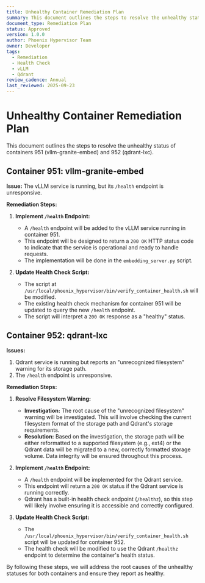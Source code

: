 ```yaml
---
title: Unhealthy Container Remediation Plan
summary: This document outlines the steps to resolve the unhealthy status of containers 951 (vllm-granite-embed) and 952 (qdrant-lxc).
document_type: Remediation Plan
status: Approved
version: 1.0.0
author: Phoenix Hypervisor Team
owner: Developer
tags:
  - Remediation
  - Health Check
  - vLLM
  - Qdrant
review_cadence: Annual
last_reviewed: 2025-09-23
---
```


# Unhealthy Container Remediation Plan

This document outlines the steps to resolve the unhealthy status of containers 951 (vllm-granite-embed) and 952 (qdrant-lxc).

## Container 951: vllm-granite-embed

**Issue:** The vLLM service is running, but its `/health` endpoint is unresponsive.

**Remediation Steps:**

1.  **Implement `/health` Endpoint:**
    *   A `/health` endpoint will be added to the vLLM service running in container 951.
    *   This endpoint will be designed to return a `200 OK` HTTP status code to indicate that the service is operational and ready to handle requests.
    *   The implementation will be done in the `embedding_server.py` script.

2.  **Update Health Check Script:**
    *   The script at `/usr/local/phoenix_hypervisor/bin/verify_container_health.sh` will be modified.
    *   The existing health check mechanism for container 951 will be updated to query the new `/health` endpoint.
    *   The script will interpret a `200 OK` response as a "healthy" status.

## Container 952: qdrant-lxc

**Issues:**
1.  Qdrant service is running but reports an "unrecognized filesystem" warning for its storage path.
2.  The `/health` endpoint is unresponsive.

**Remediation Steps:**

1.  **Resolve Filesystem Warning:**
    *   **Investigation:** The root cause of the "unrecognized filesystem" warning will be investigated. This will involve checking the current filesystem format of the storage path and Qdrant's storage requirements.
    *   **Resolution:** Based on the investigation, the storage path will be either reformatted to a supported filesystem (e.g., ext4) or the Qdrant data will be migrated to a new, correctly formatted storage volume. Data integrity will be ensured throughout this process.

2.  **Implement `/health` Endpoint:**
    *   A `/health` endpoint will be implemented for the Qdrant service.
    *   This endpoint will return a `200 OK` status if the Qdrant service is running correctly.
    *   Qdrant has a built-in health check endpoint (`/healthz`), so this step will likely involve ensuring it is accessible and correctly configured.

3.  **Update Health Check Script:**
    *   The `/usr/local/phoenix_hypervisor/bin/verify_container_health.sh` script will be updated for container 952.
    *   The health check will be modified to use the Qdrant `/healthz` endpoint to determine the container's health status.

By following these steps, we will address the root causes of the unhealthy statuses for both containers and ensure they report as healthy.
